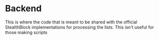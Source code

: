 # Backend

This is where the code that is meant to be shared with the official StealthBlock implementations for processing the lists. This isn't useful for those making scripts